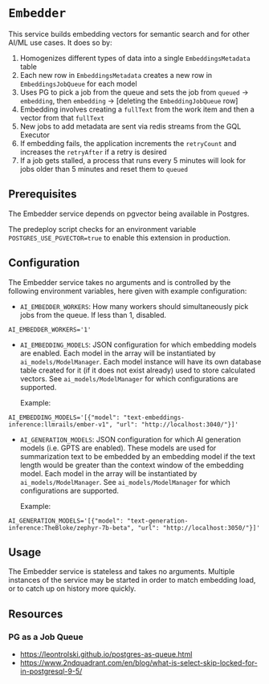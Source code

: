 # `Embedder`

This service builds embedding vectors for semantic search and for other AI/ML
use cases. It does so by:

1. Homogenizes different types of data into a single `EmbeddingsMetadata` table
2. Each new row in `EmbeddingsMetadata` creates a new row in `EmbeddingsJobQueue` for each model
3. Uses PG to pick a job from the queue and sets the job from `queued` -> `embedding`,
   then `embedding` -> [deleting the `EmbeddingJobQueue` row]
4. Embedding involves creating a `fullText` from the work item and then a vector from that `fullText`
5. New jobs to add metadata are sent via redis streams from the GQL Executor
6. If embedding fails, the application increments the `retryCount` and increases the `retryAfter` if a retry is desired
7. If a job gets stalled, a process that runs every 5 minutes will look for jobs older than 5 minutes and reset them to `queued`

## Prerequisites

The Embedder service depends on pgvector being available in Postgres.

The predeploy script checks for an environment variable
`POSTGRES_USE_PGVECTOR=true` to enable this extension in production.

## Configuration

The Embedder service takes no arguments and is controlled by the following
environment variables, here given with example configuration:

- `AI_EMBEDDER_WORKERS`: How many workers should simultaneously pick jobs from the queue. If less than 1, disabled.

`AI_EMBEDDER_WORKERS='1'`

- `AI_EMBEDDING_MODELS`: JSON configuration for which embedding models
  are enabled. Each model in the array will be instantiated by
  `ai_models/ModelManager`. Each model instance will have its own
  database table created for it (if it does not exist already) used
  to store calculated vectors. See `ai_models/ModelManager` for
  which configurations are supported.

  Example:

`AI_EMBEDDING_MODELS='[{"model": "text-embeddings-inference:llmrails/ember-v1", "url": "http://localhost:3040/"}]'`

- `AI_GENERATION_MODELS`: JSON configuration for which AI generation
  models (i.e. GPTS are enabled). These models are used for summarization
  text to be embedded by an embedding model if the text length would be
  greater than the context window of the embedding model. Each model in
  the array will be instantiated by `ai_models/ModelManager`.
  See `ai_models/ModelManager` for which configurations are supported.

  Example:

`AI_GENERATION_MODELS='[{"model": "text-generation-inference:TheBloke/zephyr-7b-beta", "url": "http://localhost:3050/"}]'`

## Usage

The Embedder service is stateless and takes no arguments. Multiple instances
of the service may be started in order to match embedding load, or to
catch up on history more quickly.

## Resources

### PG as a Job Queue

- https://leontrolski.github.io/postgres-as-queue.html
- https://www.2ndquadrant.com/en/blog/what-is-select-skip-locked-for-in-postgresql-9-5/
